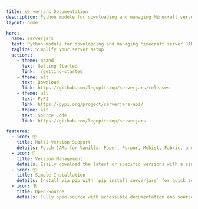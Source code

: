 ```yaml
---
title: serverjars Documentation
description: Python module for downloading and managing Minecraft server JAR files.
layout: home

hero:
  name: serverjars
  text: Python module for downloading and managing Minecraft server JAR files.
  tagline: Simplify your server setup
  actions:
    - theme: brand
      text: Getting Started
      link: ./getting-started
    - theme: alt
      text: Download
      link: https://github.com/legopitstop/serverjars/releases
    - theme: alt
      text: PyPI
      link: https://pypi.org/project/serverjars-api/
    - theme: alt
      text: Source Code
      link: https://github.com/legopitstop/serverjars

features:
  - icon: 📦
    title: Multi-Version Support
    details: Fetch JARs for Vanilla, Paper, Purpur, Mohist, Fabric, and more.
  - icon: 🔄
    title: Version Management
    details: Easily download the latest or specific versions with a single command.
  - icon: 📦
    title: Simple Installation
    details: Install via pip with `pip install serverjars` for quick setup.
  - icon: 🛠️
    title: Open-Source
    details: Fully open-source with accessible documentation and source code.
---
```

